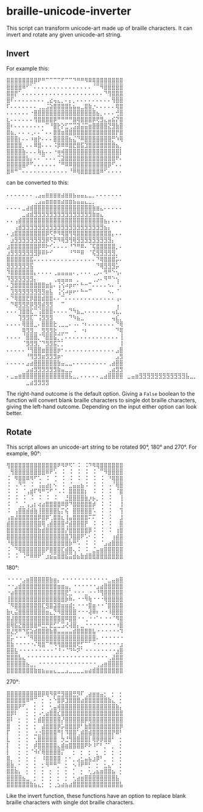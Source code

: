 ﻿# braille-unicode-inverter

This script can transform unicode-art made up of braille characters. It can invert and rotate any given unicode-art string.

## Invert
For example this:

<p>⣿⣿⣿⣿⣿⣿⣿⡿⠟⠛⠉⠉⠉⠉⠋⠉⠉⠙⠛⠛⠻⠿⢿⣿⣿⣿⣿⣿⣿⣿ <br> 
⣿⣿⣿⣿⠿⠋⠁⠄⠄⠄⠄⠄⠄⠄⠄⠄⠄⠄⠄⠄⠄⠄⠈⠉⠻⣿⣿⣿⣿⣿ <br> 
⣿⣿⡟⠁⠄⠄⠄⠄⠄⠄⠄⠄⠄⠄⠄⠄⠄⠄⠄⠄⠄⠄⠄⠄⠄⠙⢻⣿⣿⣿ <br> 
⣿⠏⠄⠄⠄⠄⠄⠄⠄⠄⢀⣔⢤⣄⡀⠄⡄⡀⠄⠄⠄⠄⠄⠄⠄⠄⠄⢻⣿⣿ <br> 
⠏⠄⠄⠄⠄⠄⠄⠄⢀⣀⣨⣵⣿⣿⣿⣿⣧⣦⣤⣀⣿⣷⡐⠄⠄⠄⠄⠄⢿⣿ <br> 
⠄⠄⠄⠄⠄⠄⠐⣿⣿⣿⣿⣿⣿⣿⣿⣿⣿⣿⣿⣿⣿⣿⣿⣦⡀⠄⠄⠄⢚⣿ <br> 
⣆⠄⠄⠄⠄⠄⠄⢻⣿⣿⣿⣿⡿⠛⠛⠛⠛⣿⢿⣿⣿⣿⡿⢟⣻⣄⣤⣮⡝⣿ <br> 
⣿⠆⠄⠄⠄⠄⠄⠄⠄⠄⠉⠘⣿⡗⡕⣋⢉⣩⣽⣬⣭⣶⣿⣿⣿⣿⣝⣻⣷⣿ <br> 
⣿⣦⡀⠄⠄⠠⢀⠄⠄⠁⠄⠄⣿⣿⣶⣿⣿⣿⣿⣿⣿⣿⣿⣿⣿⣿⣿⣿⡟⣿ <br> 
⣿⣿⣿⡆⠄⠄⠰⣶⡗⠄⠄⠄⣿⣿⣿⣿⣦⣌⠙⠿⣿⣿⣿⣿⣿⣿⣿⡛⠱⢿ <br> 
⣿⣿⣿⣿⡀⠄⠄⠿⣿⠄⠄⠄⠨⡿⠿⠿⣿⣟⣿⣯⣹⣿⣿⣿⣿⣿⣿⣿⣦⡀ <br> 
⣿⣿⣿⣿⣷⠄⠄⠄⢷⣦⠄⠄⠐⢶⢾⣿⣿⣿⣿⣿⣿⣿⣿⣿⣿⣿⣿⣿⣿⡇ <br> 
⣿⣿⣿⣿⣿⣧⡄⠄⠄⠉⠄⠄⠄⢉⣽⣿⣿⣿⣿⣿⣿⣿⣿⣿⣿⣿⣿⣿⠟⠄ <br> 
⣿⣿⣿⣿⣿⠟⠋⠄⠄⠄⠄⠄⠄⠈⠛⠿⠿⣿⣿⣿⣿⣿⣿⣿⣿⣿⡿⠋⠄⠄ <br> 
⣿⠿⠛⠉⠄⠄⠄⠄⠄⠄⠄⠄⠄⠄⠄⠄⠘⠿⢿⣿⣿⣿⣿⣿⠿⠋⠄⠄⠄⠄</p> 

can be converted to this:

<p>⠄⠄⠄⠄⠄⠄⠄⢀⣠⣤⣶⣶⣶⣶⣴⣶⣶⣦⣤⣤⣄⣀⡀⠄⠄⠄⠄⠄⠄⠄ ⠀⠀⠀⠀⠀⠀⠀⢀⣠⣤⣶⣶⣶⣶⣴⣶⣶⣦⣤⣤⣄⣀⡀⠀⠀⠀⠀⠀⠀⠀ <br> 
⠄⠄⠄⠄⣀⣴⣾⣿⣿⣿⣿⣿⣿⣿⣿⣿⣿⣿⣿⣿⣿⣿⣷⣶⣄⠄⠄⠄⠄⠄ ⠀⠀⠀⠀⣀⣴⣾⣻⣻⣻⣻⣻⣻⣻⣻⣻⣻⣻⣻⣻⣻⣻⣷⣶⣄⠀⠀⠀⠀⠀ <br> 
⠄⠄⢠⣾⣿⣿⣿⣿⣿⣿⣿⣿⣿⣿⣿⣿⣿⣿⣿⣿⣿⣿⣿⣿⣿⣦⡄⠄⠄⠄ ⠀⠀⢠⣾⣻⣻⣻⣻⣻⣻⣻⣻⣻⣻⣻⣻⣻⣻⣻⣻⣻⣻⣻⣻⣻⣦⡄⠀⠀⠀ <br> 
⠄⣰⣿⣿⣿⣿⣿⣿⣿⣿⡿⠫⡛⠻⢿⣿⢻⢿⣿⣿⣿⣿⣿⣿⣿⣿⣿⡄⠄⠄ ⠀⣰⣻⣻⣻⣻⣻⣻⣻⣻⡿⠫⡛⠻⢿⣻⢻⢿⣻⣻⣻⣻⣻⣻⣻⣻⣻⡄⠀⠀ <br> 
⣰⣿⣿⣿⣿⣿⣿⣿⡿⠿⠗⠊⠄⠄⠄⠄⠘⠙⠛⠿⠄⠈⢯⣿⣿⣿⣿⣿⡀⠄ ⣰⣻⣻⣻⣻⣻⣻⣻⡿⠿⠗⠊⠀⠀⠀⠀⠘⠙⠛⠿⠀⠈⢯⣻⣻⣻⣻⣻⡀⠀ <br> 
⣿⣿⣿⣿⣿⣿⣯⠄⠄⠄⠄⠄⠄⠄⠄⠄⠄⠄⠄⠄⠄⠄⠄⠙⢿⣿⣿⣿⡥⠄ ⣻⣻⣻⣻⣻⣻⣯⠀⠀⠀⠀⠀⠀⠀⠀⠀⠀⠀⠀⠀⠀⠀⠀⠙⢿⣻⣻⣻⡥⠀ <br> 
⠹⣿⣿⣿⣿⣿⣿⡄⠄⠄⠄⠄⢀⣤⣤⣤⣤⠄⡀⠄⠄⠄⢀⡠⠄⠻⠛⠑⢢⠄ ⠹⣻⣻⣻⣻⣻⣻⡄⠀⠀⠀⠀⢀⣤⣤⣤⣤⠀⡀⠀⠀⠀⢀⡠⠄⠻⠛⠑⢢⠀ <br> 
⠄⣹⣿⣿⣿⣿⣿⣿⣿⣿⣶⣧⠄⢨⢪⠴⡶⠖⠂⠓⠒⠉⠄⠄⠄⠄⠢⠄⠈⠄ ⠀⣹⣻⣻⣻⣻⣻⣻⣻⣻⣶⣧⠀⢨⢪⠴⡶⠖⠂⠓⠒⠉⠀⠀⠀⠀⠢⠄⠈⠀ <br> 
⠄⠙⢿⣿⣿⣟⡿⣿⣿⣾⣿⣿⠄⠄⠉⠄⠄⠄⠄⠄⠄⠄⠄⠄⠄⠄⠄⠄⢠⠄ ⠀⠙⢿⣻⣻⣟⡿⣻⣻⣾⣻⣻⠀⠀⠉⠀⠀⠀⠀⠀⠀⠀⠀⠀⠀⠀⠀⠀⢠⠀ <br> 
⠄⠄⠄⢹⣿⣿⣏⠉⢨⣿⣿⣿⠄⠄⠄⠄⠙⠳⣦⣀⠄⠄⠄⠄⠄⠄⠄⢤⣎⡀ ⠀⠀⠀⢹⣻⣻⣏⠉⢨⣻⣻⣻⠀⠀⠀⠀⠙⠳⣦⣀⠀⠀⠀⠀⠀⠀⠀⢤⣎⡀ <br> 
⠄⠄⠄⠄⢿⣿⣿⣀⠄⣿⣿⣿⣗⢀⣀⣀⠄⠠⠄⠐⠆⠄⠄⠄⠄⠄⠄⠄⠙⢿ ⠀⠀⠀⠀⢿⣻⣻⣀⠀⣻⣻⣻⣗⢀⣀⣀⠀⠠⠀⠐⠆⠀⠀⠀⠀⠀⠀⠀⠙⢿ <br> 
⠄⠄⠄⠄⠈⣿⣿⣿⡈⠙⣿⣿⣯⡉⡁⠄⠄⠄⠄⠄⠄⠄⠄⠄⠄⠄⠄⠄⠄⢸ ⠀⠀⠀⠀⠈⣻⣻⣻⡈⠙⣻⣻⣯⡉⡁⠀⠀⠀⠀⠀⠀⠀⠀⠀⠀⠀⠀⠀⠀⢸ <br> 
⠄⠄⠄⠄⠄⠘⢻⣿⣿⣶⣿⣿⣿⡶⠂⠄⠄⠄⠄⠄⠄⠄⠄⠄⠄⠄⠄⠄⣠⣿ ⠀⠀⠀⠀⠀⠘⢻⣻⣻⣶⣻⣻⣻⡶⠂⠀⠀⠀⠀⠀⠀⠀⠀⠀⠀⠀⠀⠀⣠⣻ <br> 
⠄⠄⠄⠄⠄⣠⣴⣿⣿⣿⣿⣿⣿⣷⣤⣀⣀⠄⠄⠄⠄⠄⠄⠄⠄⠄⢀⣴⣿⣿ ⠀⠀⠀⠀⠀⣠⣴⣻⣻⣻⣻⣻⣻⣷⣤⣀⣀⠀⠀⠀⠀⠀⠀⠀⠀⠀⢀⣴⣻⣻ <br> 
⠄⣀⣤⣶⣿⣿⣿⣿⣿⣿⣿⣿⣿⣿⣿⣿⣧⣀⡀⠄⠄⠄⠄⠄⣀⣴⣿⣿⣿⣿⠀⣀⣤⣶⣻⣻⣻⣻⣻⣻⣻⣻⣻⣻⣻⣻⣧⣀⡀⠀⠀⠀⠀⠀⣀⣴⣻⣻⣻⣻ </p>  

The right-hand outcome is the default option. Giving a `False` boolean to the function will convert blank braille characters to single dot braille characters, giving the left-hand outcome. Depending on the input either option can look better.

## Rotate
This script allows an unicode-art string to be rotated 90°, 180° and 270°.
For example, 90°:

<p>⢻⣿⣿⣿⣿⣿⣿⣿⣿⣿⣿⣿⣿⠟⠻⠟⠫⠁⠨⠀⠨⠙⠻⢿⣿⣿⣿⣿⣿⣿ <br> 
⠀⢻⣿⣿⣿⣿⣿⣿⣿⣿⠿⠟⠡⠀⠨⠀⠨⠀⠨⠀⠨⠀⠨⠀⠉⠻⣿⣿⣿⣿ <br> 
⠨⠀⠻⣿⣿⠿⠻⠋⠡⠀⠨⠀⢈⠀⠨⠀⠨⠀⠨⠀⠨⠀⠨⠀⠨⠀⠘⢿⣿⣿ <br> 
⠨⠀⠠⠙⠩⠀⠨⠀⢨⣤⣴⡆⠢⠀⠨⠀⣈⣤⣤⣦⠨⠀⠨⠀⠨⠀⠠⠈⢿⣿ <br> 
⠨⠀⠨⠀⠈⢠⣾⠏⠻⠛⠩⠋⠈⠠⠨⠀⣿⣿⣿⣿⡆⠀⠨⠀⠨⠀⠨⠀⠈⣿ <br> 
⠨⠀⠨⠀⠨⠀⠨⠀⠨⠀⠨⠀⠨⠀⠀⣘⣿⣿⣿⣿⣷⡰⡦⡀⠨⠀⠨⠀⠀⢸ <br> 
⠨⠀⠈⢀⡈⢠⣠⡆⢴⣴⣿⣿⣿⣿⠿⡿⠙⣿⣿⣿⣿⣿⡾⠀⠨⠀⠨⠀⠀⢸ <br> 
⠨⠀⢠⣿⣿⣾⣾⣷⢸⣿⣿⣿⣿⣧⡍⢮⠀⣿⣿⣿⣿⣿⠡⠀⠨⠀⠨⠀⠀⢹ <br> 
⢠⣶⣼⣿⣿⣿⣿⣿⡿⣿⡿⢁⣿⣿⣆⢸⣤⣿⣿⣿⣿⠍⠍⠀⠨⠀⠨⠀⠀⣸ <br> 
⣾⣿⣿⣿⣿⣿⣿⣿⣿⢿⢠⣾⣿⣿⣿⢚⣾⣿⣿⣿⡟⠀⠨⠀⠨⠀⠨⠀⠀⣿ <br> 
⣿⣿⣿⣿⣿⣿⣿⣿⣷⣾⣿⣿⣿⣿⣿⡜⣿⣿⣿⣿⣿⡿⠨⠀⠨⠀⠨⠀⢰⣿ <br> 
⣿⣿⣿⣿⣿⣿⣿⣿⣿⣿⣿⣿⣿⣿⣿⣿⡹⣿⣿⠟⠡⠂⠨⠀⠨⠀⠀⢰⣾⣿ <br> 
⠘⢿⣿⣿⣿⣿⣿⣿⣿⣿⣿⣿⣿⣿⣿⣿⡷⠛⠡⠀⠨⠀⠨⠀⠈⣠⣴⣿⣿⣿ <br> 
⠨⠀⠙⢿⣿⣿⣿⣿⣿⣿⠟⣿⣿⣿⣏⣾⣿⢄⠨⠀⠨⠀⣈⣤⣶⣿⣿⣿⣿⣿ <br> 
⠨⠀⠨⠀⠨⠛⠿⠿⠟⠁⣰⣮⣭⣿⣿⣯⣭⣾⣦⣷⣾⣿⣿⣿⣿⣿⣿⣿⣿⣿ </p> 

180°:

<p>⠐⠐⠐⠐⣠⣶⣿⣿⣿⣿⣿⣷⣶⡄⠐⠐⠐⠐⠐⠐⠐⠐⠐⠐⠐⠐⣀⣤⣶⣿ <br> 
⠐⠐⣠⣾⣿⣿⣿⣿⣿⣿⣿⣿⣿⣶⣶⣤⡀⠐⠐⠐⠐⠐⠐⣠⣴⣿⣿⣿⣿⣿ <br> 
⠐⣴⣿⣿⣿⣿⣿⣿⣿⣿⣿⣿⣿⣿⣿⣟⣁⠐⠐⠐⣀⠐⠐⠘⢻⣿⣿⣿⣿⣿ <br> 
⢸⣿⣿⣿⣿⣿⣿⣿⣿⣿⣿⣿⣿⣿⣿⡷⠷⠄⠐⠐⠻⢷⠐⠐⠐⢿⣿⣿⣿⣿ <br> 
⠈⠻⣿⣿⣿⣿⣿⣿⣿⣏⣻⣿⣽⣿⣶⣶⣾⡂⠐⠐⠐⣿⣶⠐⠐⠈⣿⣿⣿⣿ <br> 
⣷⢆⣬⣿⣿⣿⣿⣿⣿⣿⣶⣄⡙⠻⣿⣿⣿⣿⠐⠐⠐⢼⠿⠆⠐⠐⠸⣿⣿⣿ <br> 
⣿⣼⣿⣿⣿⣿⣿⣿⣿⣿⣿⣿⣿⣿⣿⠿⣿⣿⠐⠐⢀⠐⠐⠁⠂⠐⠐⠈⠻⣿ <br> 
⣿⢿⣯⣝⣿⣿⣿⣿⠿⣛⡛⣟⣋⣁⣩⢜⢼⣿⡄⣀⠐⠐⠐⠐⠐⠐⠐⠐⠰⣿ <br> 
⣿⣜⡻⠛⠙⣯⣵⣾⣿⣿⣿⣷⣿⣤⣤⣤⣤⣾⣿⣿⣿⣿⣧⠐⠐⠐⠐⠐⠐⠹ <br> 
⣿⡥⠐⠐⠐⠈⠻⣿⣿⣿⣿⣿⣿⣿⣿⣿⣿⣿⣿⣿⣿⣿⣿⠄⠐⠐⠐⠐⠐⠐ <br> 
⣿⣷⠐⠐⠐⠐⠐⠌⢿⣿⠉⠛⠻⢻⣿⣿⣿⣿⢟⡋⠉⠁⠐⠐⠐⠐⠐⠐⠐⣰ <br> 
⣿⣿⣧⠐⠐⠐⠐⠐⠐⠐⠐⠐⠈⠘⠐⠈⠙⠓⠝⠁⠐⠐⠐⠐⠐⠐⠐⠐⣰⣿ <br> 
⣿⣿⣿⣧⣄⠐⠐⠐⠐⠐⠐⠐⠐⠐⠐⠐⠐⠐⠐⠐⠐⠐⠐⠐⠐⠐⢀⣼⣿⣿ <br> 
⣿⣿⣿⣿⣿⣦⣀⡀⠐⠐⠐⠐⠐⠐⠐⠐⠐⠐⠐⠐⠐⠐⠐⢀⣠⣶⣿⣿⣿⣿ <br> 
⣿⣿⣿⣿⣿⣿⣿⣷⣶⣦⣤⣤⣄⣀⣀⣠⣀⣀⣀⣀⣤⣴⣾⣿⣿⣿⣿⣿⣿⣿ </p>

270°:

<p>⣿⣿⣿⣿⣿⣿⣿⣿⣿⡿⢿⠻⡿⣛⣻⣿⣿⣛⡻⠏⢀⣴⣶⣶⣤⡂⠀⡂⠀⡂ <br> 
⣿⣿⣿⣿⣿⠿⠛⡉⠀⡂⠀⡂⠑⣿⡿⣹⣿⣿⣿⣴⣿⣿⣿⣿⣿⣿⣷⣄⠀⡂ <br> 
⣿⣿⣿⠟⠋⡀⠀⡂⠀⡂⠀⢂⣤⢾⣿⣿⣿⣿⣿⣿⣿⣿⣿⣿⣿⣿⣿⣿⣷⡄ <br> 
⣿⡿⠇⠀⠀⡂⠀⡂⠠⢂⣴⣿⣿⣎⣿⣿⣿⣿⣿⣿⣿⣿⣿⣿⣿⣿⣿⣿⣿⣿ <br> 
⣿⠇⠀⡂⠀⡂⠀⡂⣾⣿⣿⣿⣿⣿⡜⣿⣿⣿⣿⣿⡿⢿⣿⣿⣿⣿⣿⣿⣿⣿ <br> 
⣿⠀⠀⡂⠀⡂⠀⡂⠀⣼⣿⣿⣿⡿⡥⣿⣿⣿⡿⠃⣷⣿⣿⣿⣿⣿⣿⣿⣿⡿ <br> 
⡏⠀⠀⡂⠀⡂⠀⣐⣐⣿⣿⣿⣿⠛⡇⠹⣿⣿⢁⣾⣿⣾⣿⣿⣿⣿⣿⡟⠿⠃ <br> 
⣇⠀⠀⡂⠀⡂⠀⢂⣿⣿⣿⣿⣿⠀⡳⣘⢻⣿⣿⣿⣿⡇⢿⡿⡿⣿⣿⠃⠀⡂ <br> 
⡇⠀⠀⡂⠀⡂⠀⡾⣿⣿⣿⣿⣿⣄⣾⣶⣿⣿⣿⣿⠟⠗⠸⠋⠃⡈⠁⡀⠀⡂ <br> 
⡇⠀⠀⡂⠀⡂⠈⠺⠎⢿⣿⣿⣿⣿⡍⠀⠀⡂⠀⡂⠀⡂⠀⡂⠀⡂⠀⡂⠀⡂ <br> 
⣿⡀⠀⡂⠀⡂⠀⡂⠀⠸⣿⣿⣿⣿⠀⡂⠂⡀⣠⣂⣤⣦⣰⡿⠃⡀⠀⡂⠀⡂ <br> 
⣿⣷⡀⠂⠀⡂⠀⡂⠀⡂⠻⠛⠛⡉⠀⡂⠀⠢⠸⠟⠛⡃⠀⡂⠀⣂⣄⠂⠀⡂ <br> 
⣿⣿⣷⡄⠀⡂⠀⡂⠀⡂⠀⡂⠀⡂⠀⡂⠀⡁⠀⡂⠀⢂⣠⣦⣶⣿⣿⣦⠀⡂ <br> 
⣿⣿⣿⣿⣦⣀⠀⡂⠀⡂⠀⡂⠀⡂⠀⡂⠀⢂⣴⣶⣿⣿⣿⣿⣿⣿⣿⣿⣧⠀ <br> 
⣿⣿⣿⣿⣿⣿⣷⣦⣄⡂⠀⡂⢀⣢⣴⣦⣴⣿⣿⣿⣿⣿⣿⣿⣿⣿⣿⣿⣿⣧ </p>

Like the invert function, these functions have an option to replace blank braille characters with single dot braille characters.
